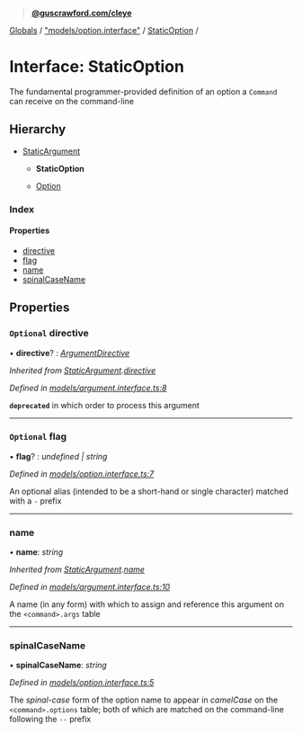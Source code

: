 > **[@guscrawford.com/cleye](../README.md)**

[Globals](../globals.md) / ["models/option.interface"](../modules/_models_option_interface_.md) / [StaticOption](_models_option_interface_.staticoption.md) /

# Interface: StaticOption

The fundamental programmer-provided definition of an option a `Command` can receive on the command-line

## Hierarchy

* [StaticArgument](_models_argument_interface_.staticargument.md)

  * **StaticOption**

  * [Option](_models_option_interface_.option.md)

### Index

#### Properties

* [directive](_models_option_interface_.staticoption.md#optional-directive)
* [flag](_models_option_interface_.staticoption.md#optional-flag)
* [name](_models_option_interface_.staticoption.md#name)
* [spinalCaseName](_models_option_interface_.staticoption.md#spinalcasename)

## Properties

### `Optional` directive

• **directive**? : *[ArgumentDirective](../modules/_models_argument_interface_.md#argumentdirective)*

*Inherited from [StaticArgument](_models_argument_interface_.staticargument.md).[directive](_models_argument_interface_.staticargument.md#optional-directive)*

*Defined in [models/argument.interface.ts:8](https://github.com/guscrawford-com/cleye/blob/6a04a70/src/models/argument.interface.ts#L8)*

**`deprecated`** in which order to process this argument

___

### `Optional` flag

• **flag**? : *undefined | string*

*Defined in [models/option.interface.ts:7](https://github.com/guscrawford-com/cleye/blob/6a04a70/src/models/option.interface.ts#L7)*

An optional alias (intended to be a short-hand or single character) matched with a `-` prefix

___

###  name

• **name**: *string*

*Inherited from [StaticArgument](_models_argument_interface_.staticargument.md).[name](_models_argument_interface_.staticargument.md#name)*

*Defined in [models/argument.interface.ts:10](https://github.com/guscrawford-com/cleye/blob/6a04a70/src/models/argument.interface.ts#L10)*

A name (in any form) with which to assign and reference this argument on the `<command>.args` table

___

###  spinalCaseName

• **spinalCaseName**: *string*

*Defined in [models/option.interface.ts:5](https://github.com/guscrawford-com/cleye/blob/6a04a70/src/models/option.interface.ts#L5)*

The *spinal-case* form of the option name to appear in *camelCase* on the `<command>.options` table; both of which are matched on the command-line following the `--` prefix